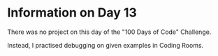 # Information on Day 13

There was no project on this day of the "100 Days of Code" Challenge.

Instead, I practised debugging on given examples in Coding Rooms.
